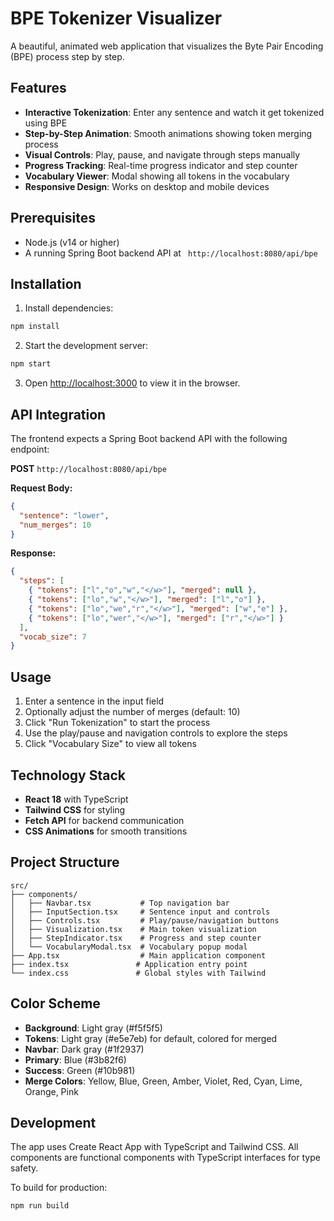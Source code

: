 # BPE Tokenizer Visualizer

A beautiful, animated web application that visualizes the Byte Pair Encoding (BPE) process step by step.

## Features

- **Interactive Tokenization**: Enter any sentence and watch it get tokenized using BPE
- **Step-by-Step Animation**: Smooth animations showing token merging process
- **Visual Controls**: Play, pause, and navigate through steps manually
- **Progress Tracking**: Real-time progress indicator and step counter
- **Vocabulary Viewer**: Modal showing all tokens in the vocabulary
- **Responsive Design**: Works on desktop and mobile devices

## Prerequisites

- Node.js (v14 or higher)
- A running Spring Boot backend API at `
http://localhost:8080/api/bpe`

## Installation

1. Install dependencies:
```bash
npm install
```

2. Start the development server:
```bash
npm start
```

3. Open [http://localhost:3000](http://localhost:3000) to view it in the browser.

## API Integration

The frontend expects a Spring Boot backend API with the following endpoint:

**POST** `http://localhost:8080/api/bpe`

**Request Body:**
```json
{
  "sentence": "lower",
  "num_merges": 10
}
```

**Response:**
```json
{
  "steps": [
    { "tokens": ["l","o","w","</w>"], "merged": null },
    { "tokens": ["lo","w","</w>"], "merged": ["l","o"] },
    { "tokens": ["lo","we","r","</w>"], "merged": ["w","e"] },
    { "tokens": ["lo","wer","</w>"], "merged": ["r","</w>"] }
  ],
  "vocab_size": 7
}
```

## Usage

1. Enter a sentence in the input field
2. Optionally adjust the number of merges (default: 10)
3. Click "Run Tokenization" to start the process
4. Use the play/pause and navigation controls to explore the steps
5. Click "Vocabulary Size" to view all tokens

## Technology Stack

- **React 18** with TypeScript
- **Tailwind CSS** for styling
- **Fetch API** for backend communication
- **CSS Animations** for smooth transitions

## Project Structure

```
src/
├── components/
│   ├── Navbar.tsx           # Top navigation bar
│   ├── InputSection.tsx     # Sentence input and controls
│   ├── Controls.tsx         # Play/pause/navigation buttons
│   ├── Visualization.tsx    # Main token visualization
│   ├── StepIndicator.tsx    # Progress and step counter
│   └── VocabularyModal.tsx  # Vocabulary popup modal
├── App.tsx                  # Main application component
├── index.tsx               # Application entry point
└── index.css               # Global styles with Tailwind
```

## Color Scheme

- **Background**: Light gray (#f5f5f5)
- **Tokens**: Light gray (#e5e7eb) for default, colored for merged
- **Navbar**: Dark gray (#1f2937)
- **Primary**: Blue (#3b82f6)
- **Success**: Green (#10b981)
- **Merge Colors**: Yellow, Blue, Green, Amber, Violet, Red, Cyan, Lime, Orange, Pink

## Development

The app uses Create React App with TypeScript and Tailwind CSS. All components are functional components with TypeScript interfaces for type safety.

To build for production:
```bash
npm run build
```